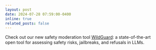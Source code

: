 ```yaml
---
layout: post
date: 2024-07-28 07:59:00-0400
inline: true
related_posts: false
---
```


Check out our new safety moderation tool [WildGuard](https://arxiv.org/pdf/2406.18495): a state-of-the-art open tool for assessing safety risks, jailbreaks, and refusals in LLMs. 
